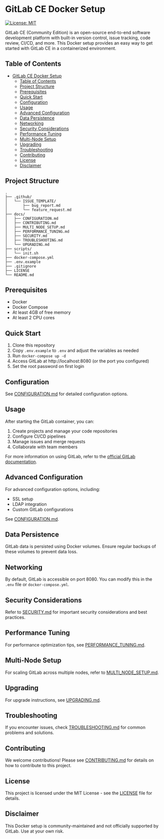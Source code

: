 # GitLab CE Docker Setup

[![License: MIT](https://img.shields.io/badge/License-MIT-yellow.svg)](https://opensource.org/licenses/MIT)

GitLab CE (Community Edition) is an open-source end-to-end software development platform with built-in version control, issue tracking, code review, CI/CD, and more. This Docker setup provides an easy way to get started with GitLab CE in a containerized environment.

## Table of Contents

- [GitLab CE Docker Setup](#gitlab-ce-docker-setup)
  - [Table of Contents](#table-of-contents)
  - [Project Structure](#project-structure)
  - [Prerequisites](#prerequisites)
  - [Quick Start](#quick-start)
  - [Configuration](#configuration)
  - [Usage](#usage)
  - [Advanced Configuration](#advanced-configuration)
  - [Data Persistence](#data-persistence)
  - [Networking](#networking)
  - [Security Considerations](#security-considerations)
  - [Performance Tuning](#performance-tuning)
  - [Multi-Node Setup](#multi-node-setup)
  - [Upgrading](#upgrading)
  - [Troubleshooting](#troubleshooting)
  - [Contributing](#contributing)
  - [License](#license)
  - [Disclaimer](#disclaimer)

## Project Structure

```
.
├── .github/
│   └── ISSUE_TEMPLATE/
│       ├── bug_report.md
│       └── feature_request.md
├── docs/
│   ├── CONFIGURATION.md
│   ├── CONTRIBUTING.md
│   ├── MULTI_NODE_SETUP.md
│   ├── PERFORMANCE_TUNING.md
│   ├── SECURITY.md
│   ├── TROUBLESHOOTING.md
│   └── UPGRADING.md
├── scripts/
│   └── init.sh
├── docker-compose.yml
├── .env.example
├── .gitignore
├── LICENSE
└── README.md
```

## Prerequisites

- Docker
- Docker Compose
- At least 4GB of free memory
- At least 2 CPU cores

## Quick Start

1. Clone this repository
2. Copy `.env.example` to `.env` and adjust the variables as needed
3. Run `docker-compose up -d`
4. Access GitLab at http://localhost:8080 (or the port you configured)
5. Set the root password on first login

## Configuration

See [CONFIGURATION.md](docs/CONFIGURATION.md) for detailed configuration options.

## Usage

After starting the GitLab container, you can:

1. Create projects and manage your code repositories
2. Configure CI/CD pipelines
3. Manage issues and merge requests
4. Collaborate with team members

For more information on using GitLab, refer to the [official GitLab documentation](https://docs.gitlab.com/).

## Advanced Configuration

For advanced configuration options, including:

- SSL setup
- LDAP integration
- Custom GitLab configurations

See [CONFIGURATION.md](docs/CONFIGURATION.md).

## Data Persistence

GitLab data is persisted using Docker volumes. Ensure regular backups of these volumes to prevent data loss.

## Networking

By default, GitLab is accessible on port 8080. You can modify this in the `.env` file or `docker-compose.yml`.

## Security Considerations

Refer to [SECURITY.md](docs/SECURITY.md) for important security considerations and best practices.

## Performance Tuning

For performance optimization tips, see [PERFORMANCE_TUNING.md](docs/PERFORMANCE_TUNING.md).

## Multi-Node Setup

For scaling GitLab across multiple nodes, refer to [MULTI_NODE_SETUP.md](docs/MULTI_NODE_SETUP.md).

## Upgrading

For upgrade instructions, see [UPGRADING.md](docs/UPGRADING.md).

## Troubleshooting

If you encounter issues, check [TROUBLESHOOTING.md](docs/TROUBLESHOOTING.md) for common problems and solutions.

## Contributing

We welcome contributions! Please see [CONTRIBUTING.md](docs/CONTRIBUTING.md) for details on how to contribute to this project.

## License

This project is licensed under the MIT License - see the [LICENSE](LICENSE) file for details.

## Disclaimer

This Docker setup is community-maintained and not officially supported by GitLab. Use at your own risk.
